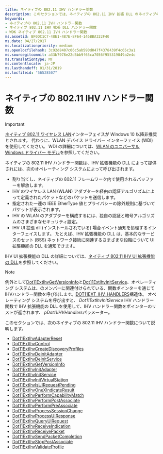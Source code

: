 ```yaml
---
title: ネイティブの 802.11 IHV ハンドラー関数
description: このセクションでは、ネイティブの 802.11 IHV 拡張 DLL のネイティブの 802.11 IHV ハンドラー関数がについて説明します
keywords:
- ネイティブの 802.11 IVH ハンドラー関数
- ネイティブ 802.11 IHV 拡張 DLL ハンドラー関数
- WDK ネイティブ 802.11 IVH ハンドラー関数
ms.assetid: BF0DC1C7-48E1-487E-8F64-146BBA322F40
ms.date: 04/27/2017
ms.localizationpriority: medium
ms.openlocfilehash: 3c92d8407c06c5ab590d047f4378439f4c65c3a1
ms.sourcegitcommit: a33b7978e22d5bb9f65ca7056f955319049a2e4c
ms.translationtype: MT
ms.contentlocale: ja-JP
ms.lasthandoff: 01/31/2019
ms.locfileid: "56528507"
---
```

# <a name="native-80211-ihv-handler-functions"></a>ネイティブの 802.11 IHV ハンドラー関数

>[!IMPORTANT]
> [ネイティブ 802.11 ワイヤレス LAN](native-802-11-wireless-lan4.md)インターフェイスが Windows 10 以降非推奨とされます。 代わりに、WLAN デバイス ドライバー インターフェイス (WDI) を使用してください。 WDI の詳細については、[WLAN のユニバーサル Windows ドライバー モデル](https://docs.microsoft.com/windows-hardware/drivers/network/wdi-miniport-driver-design-guide)を参照してください。

ネイティブの 802.11 IHV ハンドラー関数は、IHV 拡張機能の DLL によって提供されには、次のオペレーティング システムによって呼び出されます。

- 割り当てし、ネイティブの 802.11 フレームワーク内で使用されるバッファーを解放します。
- IHV のワイヤレス LAN (WLAN) アダプターを経由の認証アルゴリズムによって定義されたパケットなどのパケットを送信します。
- 指定された一連の IEEE EtherType 値とプライバシーの除外規則に基づいてパケットが表示されます。
- IHV の WLAN のアダプターを構成するには、独自の認証と暗号アルゴリズムのさまざまなセキュリティ設定。
- IHV UI 拡張 dll (インストールされている) 場合イベント通知を処理するインターフェイスします。 たとえば、IHV 拡張機能の DLL は、基本的なサービスのセット (BSS) ネットワーク接続に関連するさまざまな段階について UI 拡張機能の DLL を通知できます。 

IHV UI 拡張機能の DLL の詳細については、[ネイティブ 802.11 IHV UI 拡張機能の DLL](native-802-11-ihv-ui-extensions-dll2.md)を参照してください。

> [!NOTE]
> 例外として[Dot11ExtIhvGetVersionInfo](https://msdn.microsoft.com/library/windows/hardware/ff547464)と[Dot11ExtIhvInitService](https://msdn.microsoft.com/library/windows/hardware/ff547470)、オペレーティング システムは、のメンバーに関連付けられている、関数ポインターを通じてIHVハンドラー関数を呼び出します。[DOT11EXT_IHV_HANDLERS](https://msdn.microsoft.com/library/windows/hardware/ff547625)構造体。 オペレーティング システムを呼び出すと、 *Dot11ExtIhvInitService* IHV ハンドラー関数で IHV 拡張機能の DLL を使用して、IHV ハンドラー関数をポインターのリストが返されます、 *pDot11IHVHandlers*パラメーター。

このセクションでは、次のネイティブの 802.11 IHV ハンドラー関数について説明します。

- [Dot11ExtIhvAdapterReset](https://msdn.microsoft.com/library/windows/hardware/ff547434)
- [Dot11ExtIhvControl](https://msdn.microsoft.com/library/windows/hardware/ff547438)
- [Dot11ExtIhvCreateDiscoveryProfiles](https://msdn.microsoft.com/library/windows/hardware/ff547445)
- [Dot11ExtIhvDeinitAdapter](https://msdn.microsoft.com/library/windows/hardware/ff547452)
- [Dot11ExtIhvDeinitService](https://msdn.microsoft.com/library/windows/hardware/ff547457)
- [Dot11ExtIhvGetVersionInfo](https://msdn.microsoft.com/library/windows/hardware/ff547464)
- [Dot11ExtIhvInitAdapter](https://msdn.microsoft.com/library/windows/hardware/ff547469)
- [Dot11ExtIhvInitService](https://msdn.microsoft.com/library/windows/hardware/ff547470)
- [Dot11ExtIhvInitVirtualStation](https://msdn.microsoft.com/library/windows/hardware/ff547475)
- [Dot11ExtIhvIsUIRequestPending](https://msdn.microsoft.com/library/windows/hardware/ff547479)
- [Dot11ExtIhvOneXIndicateResult](https://msdn.microsoft.com/library/windows/hardware/ff547482)
- [Dot11ExtIhvPerformCapabilityMatch](https://msdn.microsoft.com/library/windows/hardware/ff547488)
- [Dot11ExtIhvPerformPostAssociate](https://msdn.microsoft.com/library/windows/hardware/ff547492)
- [Dot11ExtIhvPerformPreAssociate](https://msdn.microsoft.com/library/windows/hardware/ff547499)
- [Dot11ExtIhvProcessSessionChange](https://msdn.microsoft.com/library/windows/hardware/ff547501)
- [Dot11ExtIhvProcessUIResponse](https://msdn.microsoft.com/library/windows/hardware/ff547504)
- [Dot11ExtIhvQueryUIRequest](https://msdn.microsoft.com/library/windows/hardware/ff547507)
- [Dot11ExtIhvReceiveIndication](https://msdn.microsoft.com/library/windows/hardware/ff547512)
- [Dot11ExtIhvReceivePacket](https://msdn.microsoft.com/library/windows/hardware/ff547513)
- [Dot11ExtIhvSendPacketCompletion](https://msdn.microsoft.com/library/windows/hardware/ff547516)
- [Dot11ExtIhvStopPostAssociate](https://msdn.microsoft.com/library/windows/hardware/ff547521)
- [Dot11ExtIhvValidateProfile](https://msdn.microsoft.com/library/windows/hardware/ff547523)

